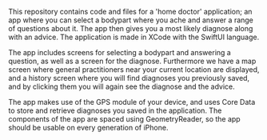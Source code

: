 This repository contains code and files for a 'home doctor' application; an app where you can select a bodypart where you ache and answer a range of questions about it. The app then gives you a most likely diagnose along with an advice. The application is made in XCode with the SwiftUI language.

The app includes screens for selecting a bodypart and answering a question, as well as a screen for the diagnose. Furthermore we have a map screen where general practitioners near your current location are displayed, and a history screen where you will find diagnoses you previously saved, and by clicking them you will again see the diagnose and the advice.

The app makes use of the GPS module of your device, and uses Core Data to store and retrieve diagnoses you saved in the application. The components of the app are spaced using GeometryReader, so the app should be usable on every generation of iPhone.
